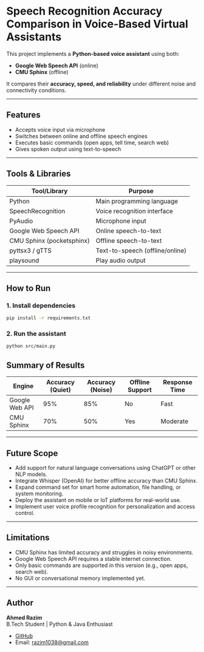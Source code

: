 # Speech Recognition Accuracy Comparison in Voice-Based Virtual Assistants

This project implements a **Python-based voice assistant** using both:
- **Google Web Speech API** (online)
-  **CMU Sphinx** (offline)

It compares their **accuracy, speed, and reliability** under different noise and connectivity conditions.

---

##  Features

- Accepts voice input via microphone
- Switches between online and offline speech engines
- Executes basic commands (open apps, tell time, search web)
- Gives spoken output using text-to-speech

---

## Tools & Libraries

| Tool/Library       | Purpose                                |
|--------------------|----------------------------------------|
| Python             | Main programming language              |
| SpeechRecognition  | Voice recognition interface            |
| PyAudio            | Microphone input                       |
| Google Web Speech API | Online speech-to-text              |
| CMU Sphinx (pocketsphinx) | Offline speech-to-text         |
| pyttsx3 / gTTS     | Text-to-speech (offline/online)        |
| playsound          | Play audio output                      |

---

##  How to Run

### 1. Install dependencies
```bash
pip install -r requirements.txt
```
### 2. Run the assistant
```bash
python src/main.py
```


##  Summary of Results

| Engine           | Accuracy (Quiet) | Accuracy (Noise) | Offline Support| Response Time |
|------------------|------------------|------------------|----------------|----------------|
| Google Web API   | 95%              | 85%              |  No            | Fast           |
| CMU Sphinx       | 70%              | 50%              |  Yes           | Moderate       |

---

##  Future Scope

- Add support for natural language conversations using ChatGPT or other NLP models.
- Integrate Whisper (OpenAI) for better offline accuracy than CMU Sphinx.
- Expand command set for smart home automation, file handling, or system monitoring.
- Deploy the assistant on mobile or IoT platforms for real-world use.
- Implement user voice profile recognition for personalization and access control.

---

##  Limitations

- CMU Sphinx has limited accuracy and struggles in noisy environments.
- Google Web Speech API requires a stable internet connection.
- Only basic commands are supported in this version (e.g., open apps, search web).
- No GUI or conversational memory implemented yet.

---

##  Author

**Ahmed Razim**  
 B.Tech Student |  Python & Java Enthusiast  

-  [GitHub](https://github.com/ahmed-razim)
-  Email: razim1038@gmail.com

